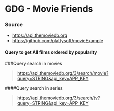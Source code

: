 # GDG - Movie Friends

### Source

- https://api.themoviedb.org
- https://github.com/plattysoft/movieExample


#### Query to get All films ordered by popularity


###Query search in movies

> https://api.themoviedb.org/3/search/movie?query=STRING&api_key=APP_KEY

####Query search in series

> https://api.themoviedb.org/3/search/tv?query=STRING&api_key=APP_KEY
